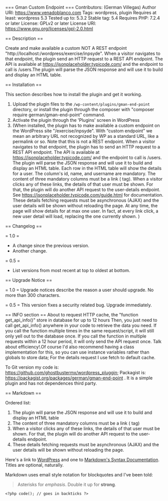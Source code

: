 === Gman Custom Endpoint ===
Contributors: (German Villegas)
Author URI: https://www.venadoblanco.com
Tags: wordpress, plugin
Requires at least: wordpress 5.3
Tested up to: 5.3.2
Stable tag: 5.4
Requires PHP: 7.2.4 or later
License: GPLv2 or later
License URI: https://www.gnu.org/licenses/gpl-2.0.html


== Description ==

Create and make available a custom NOT A REST endpoint "http://localhost:/wordpress/exercise/inpsyde". When a visitor navigates to that endpoint, the plugin send an HTTP request to a REST API endpoint. The API is available at https://jsonplaceholder.typicode.com/ and the endpoint to call is /users.The plugin will parse the JSON response and will use it to build and display an HTML table.

== Installation ==

This section describes how to install the plugin and get it working.

1. Upload the plugin files to the `/wp-content/plugins/gman-end-point` directory, or install the plugin through the composer with "composer require german/gman-end-point" command.
2. Activate the plugin through the 'Plugins' screen in WordPress
3. (When installed, the plugin has to make available a custom endpoint on the WordPress site "/exercise/inpsyde". With “custom endpoint” we mean an arbitrary URL not recognized by WP as a standard URL, like a permalink or so.
Note that this is not a REST endpoint. When a visitor navigates to that endpoint, the plugin has to send an HTTP request to a REST API endpoint. The API is available at https://jsonplaceholder.typicode.com/ and the endpoint to call is /users.
The plugin will parse the JSON response and will use it to build and display an HTML table. Each row in the HTML table will show the details for a user. The column's id, name, and username are mandatory.
The content of three mandatory columns must be a link (<a> tag). When a visitor clicks any of these links, the details of that user must be shown. For that, the plugin will do another API request to the user-details endpoint.
See https://jsonplaceholder.typicode.com/guide.html for documentation.
These details fetching requests must be asynchronous (AJAX) and the user details will be shown without reloading the page.
At any time, the page will show details for at max one user. In fact, at every link click, a new user detail will load, replacing the one currently shown.
)



== Changelog ==

= 1.0 =
* A change since the previous version.
* Another change.

= 0.5 =
* List versions from most recent at top to oldest at bottom.

== Upgrade Notice ==

= 1.0 =
Upgrade notices describe the reason a user should upgrade.  No more than 300 characters.

= 0.5 =
This version fixes a security related bug.  Upgrade immediately.

== INFO section ==
About to request  HTTP cache, the "function get_api_info()" store in database for up to 12 hours Then, you just need to call get_api_info() anywhere in your code to retrieve the data you need. If you call the function multiple times in the same request/script, it will still only yell out to the database once. If you call the function in multiple requests within a 12 hour period, it will only send the API request once.
Talk about efficiency!.Of course I'd also recommend having a class implementation for this, so you can use instance variables rather than globals to store data; For the details request
I use fetch to default cache.

To Git version my code is: https://github.com/ghostbustermx/wordpress_pluggin; Packagist is: https://packagist.org/packages/german/gman-end-point . It is a simple plugin and has not dependences third party.

== Markdown ==

Ordered list:

1. The plugin will parse the JSON response and will use it to build and display an HTML table
2. The content of three mandatory columns must be a link (<a> tag)
3. When a visitor clicks any of these links, the details of that user must be shown. For that, the plugin will do another API request to the user-details endpoint.
4. These details fetching requests must be asynchronous (AJAX) and the user details will be shown without reloading the page.


Here's a link to [WordPress](https://wordpress.org/ "Your favorite software") and one to [Markdown's Syntax Documentation][markdown syntax].
Titles are optional, naturally.

[markdown syntax]: https://daringfireball.net/projects/markdown/syntax
            "Markdown is what the parser uses to process much of the readme file"

Markdown uses email style notation for blockquotes and I've been told:
> Asterisks for *emphasis*. Double it up  for **strong**.

`<?php code(); // goes in backticks ?>`